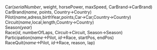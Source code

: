 Car(*serialNumber*, weight, horsePower, maxSpeed, CarBrand->CarBrand)\
CarBrand(*name*, points, Country->Country)\
Pilot(*name*,adress,birthYear,points,Car->Car,Country->Country)\
Circuit(*name*,local,length,Country->Country)\
Season(*year*)\
Race(*id*, numberOfLaps, Circuit->Circuit, Season->Season)\
Participation(*name*->Pilot, *id*->Race, startPos, endPos)\
RaceQuit(*name*->Pilot, *id*->Race, reason, lap)